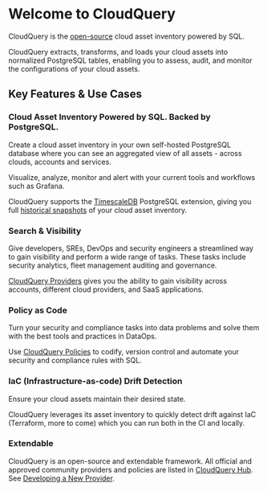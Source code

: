 # Welcome to CloudQuery

CloudQuery is the [open-source](https://github.com/cloudquery/cloudquery) cloud asset inventory powered by SQL.

CloudQuery extracts, transforms, and loads your cloud assets into normalized PostgreSQL tables, enabling you to assess, audit, and monitor the configurations of your cloud assets.

## Key Features & Use Cases

### Cloud Asset Inventory Powered by SQL. Backed by PostgreSQL.

Create a cloud asset inventory in your own self-hosted PostgreSQL database where you can see an aggregated view of all assets - across clouds, accounts and services.

Visualize, analyze, monitor and alert with your current tools and workflows such as Grafana.

CloudQuery supports the [TimescaleDB](https://www.timescale.com/) PostgreSQL extension, giving you full [historical snapshots](./cli/history/overview) of your cloud asset inventory.

### Search & Visibility

Give developers, SREs, DevOps and security engineers a streamlined way to gain visibility and perform a wide range of tasks. These tasks include security analytics, fleet management auditing and governance.

[CloudQuery Providers](https://hub.cloudquery.io) gives you the ability to gain visibility across accounts, different cloud providers, and SaaS applications.

### Policy as Code

Turn your security and compliance tasks into data problems and solve them with the best tools and practices in DataOps.

Use [CloudQuery Policies](./cli/policy/overview) to codify, version control and automate your security and compliance rules with SQL.


### IaC (Infrastructure-as-code) Drift Detection

Ensure your cloud assets maintain their desired state.

CloudQuery leverages its asset inventory to quickly detect drift against IaC (Terraform, more to come) which you can run both in the CI and locally.


### Extendable

CloudQuery is an open-source and extendable framework. All official and approved community providers and policies are listed in [CloudQuery Hub](https://hub.cloudquery.io). See [Developing a New Provider](./developers/developing-new-provider.md).


